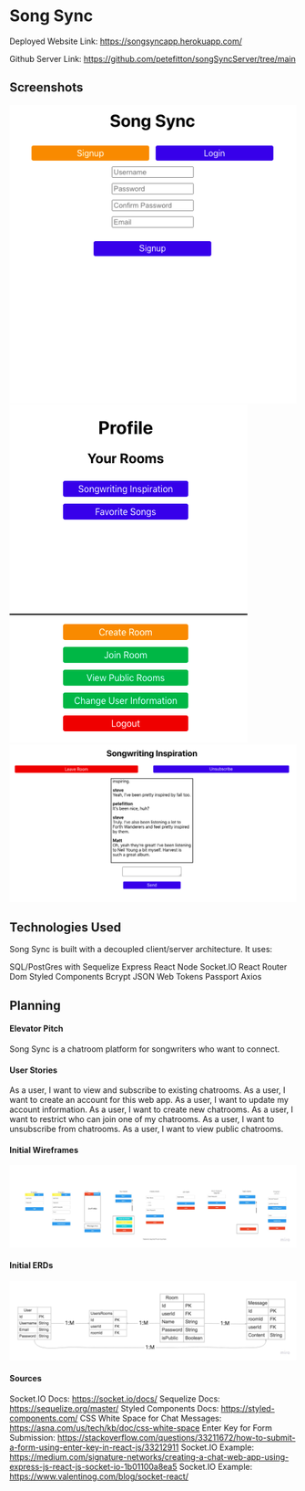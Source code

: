 # Song Sync

Deployed Website Link: https://songsyncapp.herokuapp.com/

Github Server Link: https://github.com/petefitton/songSyncServer/tree/main

## Screenshots
![Signup Screenshot](/songsync-signup.png)
![Profile Screenshot](/songsync-profile.png)
![Chatroom Screenshot](/songsync-chatroom.png)

## Technologies Used

Song Sync is built with a decoupled client/server architecture.  It uses:

SQL/PostGres with Sequelize
Express
React
Node
Socket.IO
React Router Dom
Styled Components
Bcrypt
JSON Web Tokens
Passport
Axios

## Planning

#### Elevator Pitch

Song Sync is a chatroom platform for songwriters who want to connect.

#### User Stories

As a user, I want to view and subscribe to existing chatrooms.
As a user, I want to create an account for this web app.
As a user, I want to update my account information.
As a user, I want to create new chatrooms.
As a user, I want to restrict who can join one of my chatrooms.
As a user, I want to unsubscribe from chatrooms.
As a user, I want to view public chatrooms.

#### Initial Wireframes
![Wireframes](/SongSync.jpg)

#### Initial ERDs
![ERDs](/SongSync2.jpg)

#### Sources

Socket.IO Docs: https://socket.io/docs/
Sequelize Docs: https://sequelize.org/master/
Styled Components Docs: https://styled-components.com/
CSS White Space for Chat Messages: https://asna.com/us/tech/kb/doc/css-white-space
Enter Key for Form Submission: https://stackoverflow.com/questions/33211672/how-to-submit-a-form-using-enter-key-in-react-js/33212911
Socket.IO Example: https://medium.com/signature-networks/creating-a-chat-web-app-using-express-js-react-js-socket-io-1b01100a8ea5
Socket.IO Example: https://www.valentinog.com/blog/socket-react/